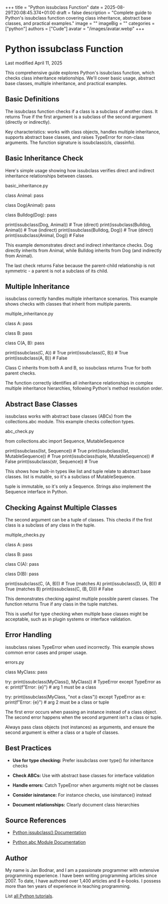 +++
title = "Python issubclass Function"
date = 2025-08-29T20:08:45.374+01:00
draft = false
description = "Complete guide to Python's issubclass function covering class inheritance, abstract base classes, and practical examples."
image = ""
imageBig = ""
categories = ["python"]
authors = ["Cude"]
avatar = "/images/avatar.webp"
+++

# Python issubclass Function

Last modified April 11, 2025

This comprehensive guide explores Python's issubclass function,
which checks class inheritance relationships. We'll cover basic usage, abstract
base classes, multiple inheritance, and practical examples.

## Basic Definitions

The issubclass function checks if a class is a subclass of another
class. It returns True if the first argument is a subclass of the
second argument (directly or indirectly).

Key characteristics: works with class objects, handles multiple inheritance,
supports abstract base classes, and raises TypeError for non-class
arguments. The function signature is issubclass(cls, classinfo).

## Basic Inheritance Check

Here's simple usage showing how issubclass verifies direct and
indirect inheritance relationships between classes.

basic_inheritance.py
  

class Animal:
    pass

class Dog(Animal):
    pass

class Bulldog(Dog):
    pass

print(issubclass(Dog, Animal))       # True (direct)
print(issubclass(Bulldog, Animal))   # True (indirect)
print(issubclass(Bulldog, Dog))      # True (direct)
print(issubclass(Animal, Dog))       # False

This example demonstrates direct and indirect inheritance checks. Dog
directly inherits from Animal, while Bulldog inherits
from Dog (and indirectly from Animal).

The last check returns False because the parent-child relationship
is not symmetric - a parent is not a subclass of its child.

## Multiple Inheritance

issubclass correctly handles multiple inheritance scenarios. This
example shows checks with classes that inherit from multiple parents.

multiple_inheritance.py
  

class A:
    pass

class B:
    pass

class C(A, B):
    pass

print(issubclass(C, A))  # True
print(issubclass(C, B))  # True
print(issubclass(A, B))  # False

Class C inherits from both A and B, so
issubclass returns True for both parent checks.

The function correctly identifies all inheritance relationships in complex
multiple inheritance hierarchies, following Python's method resolution order.

## Abstract Base Classes

issubclass works with abstract base classes (ABCs) from the
collections.abc module. This example checks collection types.

abc_check.py
  

from collections.abc import Sequence, MutableSequence

print(issubclass(list, Sequence))          # True
print(issubclass(list, MutableSequence))   # True
print(issubclass(tuple, MutableSequence))  # False
print(issubclass(str, Sequence))           # True

This shows how built-in types like list and tuple
relate to abstract base classes. list is mutable, so it's a
subclass of MutableSequence.

tuple is immutable, so it's only a Sequence. Strings
also implement the Sequence interface in Python.

## Checking Against Multiple Classes

The second argument can be a tuple of classes. This checks if the first class
is a subclass of any class in the tuple.

multiple_checks.py
  

class A:
    pass

class B:
    pass

class C(A):
    pass

class D(B):
    pass

print(issubclass(C, (A, B)))  # True (matches A)
print(issubclass(D, (A, B)))  # True (matches B)
print(issubclass(C, (B, D)))  # False

This demonstrates checking against multiple possible parent classes. The
function returns True if any class in the tuple matches.

This is useful for type checking when multiple base classes might be acceptable,
such as in plugin systems or interface validation.

## Error Handling

issubclass raises TypeError when used incorrectly.
This example shows common error cases and proper usage.

errors.py
  

class MyClass:
    pass

try:
    print(issubclass(MyClass(), MyClass))  # TypeError
except TypeError as e:
    print(f"Error: {e}")  # arg 1 must be a class

try:
    print(issubclass(MyClass, "not a class"))
except TypeError as e:
    print(f"Error: {e}")  # arg 2 must be a class or tuple

The first error occurs when passing an instance instead of a class object.
The second error happens when the second argument isn't a class or tuple.

Always pass class objects (not instances) as arguments, and ensure the second
argument is either a class or a tuple of classes.

## Best Practices

- **Use for type checking:** Prefer issubclass over type() for inheritance checks

- **Check ABCs:** Use with abstract base classes for interface validation

- **Handle errors:** Catch TypeError when arguments might not be classes

- **Consider isinstance:** For instance checks, use isinstance() instead

- **Document relationships:** Clearly document class hierarchies

## Source References

- [Python issubclass() Documentation](https://docs.python.org/3/library/functions.html#issubclass)

- [Python abc Module Documentation](https://docs.python.org/3/library/abc.html)

## Author

My name is Jan Bodnar, and I am a passionate programmer with extensive
programming experience. I have been writing programming articles since 2007.
To date, I have authored over 1,400 articles and 8 e-books. I possess more
than ten years of experience in teaching programming.

List [all Python tutorials](/python/).